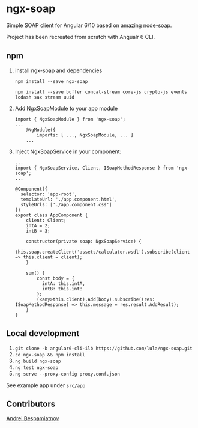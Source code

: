 # ngx-soap

Simple SOAP client for Angular 6/10 based on amazing [node-soap](https://github.com/vpulim/node-soap).

Project has been recreated from scratch with Angualr 6 CLI.

## npm

1. install ngx-soap and dependencies

    `npm install --save ngx-soap`

    `npm install --save buffer concat-stream core-js crypto-js events lodash sax stream uuid`

2. Add NgxSoapModule to your app module

    ```
    import { NgxSoapModule } from 'ngx-soap';
    ...
        @NgModule({
            imports: [ ..., NgxSoapModule, ... ]
        ...
    ```
    
3. Inject NgxSoapService in your component:

    ```
    ...
    import { NgxSoapService, Client, ISoapMethodResponse } from 'ngx-soap';
    ...
    
    @Component({
      selector: 'app-root',
      templateUrl: './app.component.html',
      styleUrls: ['./app.component.css']
    })
    export class AppComponent {
        client: Client;
        intA = 2;
        intB = 3;
        
        constructor(private soap: NgxSoapService) {
            this.soap.createClient('assets/calculator.wsdl').subscribe(client => this.client = client);
        }
        
        sum() {
            const body = {
              intA: this.intA,
              intB: this.intB
            };
            (<any>this.client).Add(body).subscribe((res: ISoapMethodResponse) => this.message = res.result.AddResult);
        }
    }
    ```


## Local development

1. `git clone -b angular6-cli-ilb https://github.com/lula/ngx-soap.git`
2. `cd ngx-soap && npm install`
3. `ng build ngx-soap`
4. `ng test ngx-soap`
5. `ng serve --proxy-config proxy.conf.json`

See example app under `src/app`

## Contributors
[Andrei Bespamiatnov](https://github.com/AndreyBespamyatnov)

